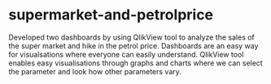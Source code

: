 # supermarket-and-petrolprice
Developed two dashboards by using QlikView tool to analyze the sales of the super market and hike in the petrol price.
Dashboards are an easy way for visualsations where everyone can easily understand.
QlikView tool enables easy visualisations through graphs and charts where we can select the parameter and look how other parameters vary.
